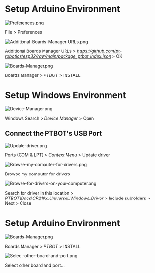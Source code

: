# Setup Arduino Environment
![Preferences.png](Docs/Ref-Img/Preferences.png)

File > Preferences


![Additional-Boards-Manager-URLs.png](Docs/Ref-Img/Additional-Boards-Manager-URLs.png)

Additional Boards Manager URLs > *https://github.com/pt-robotics/esp32/raw/main/package_ptbot_index.json* > OK


![Boards-Manager.png](Docs/Ref-Img/Boards-Manager.png)

Boards Manager > *PTBOT* > INSTALL



# Setup Windows Environment
![Device-Manager.png](Docs/Ref-Img/Device-Manager.png)

Windows Search > *Device Manager* > Open


## Connect the PTBOT's USB Port
![Update-driver.png](Docs/Ref-Img/Update-driver.png)

Ports (COM & LPT) > *Context Menu* > Update driver


![Browse-my-computer-for-drivers.png](Docs/Ref-Img/Browse-my-computer-for-drivers.png)

Browse my computer for drivers


![Browse-for-drivers-on-your-computer.png](Docs/Ref-Img/Browse-for-drivers-on-your-computer.png)

Search for driver in this location > *PTBOT\Docs\CP210x_Universal_Windows_Driver* > Include subfolders > Next > Close



# Setup Arduino Environment
![Boards-Manager.png](Docs/Ref-Img/Boards-Manager.png)

Boards Manager > *PTBOT* > INSTALL


![Select-other-board-and-port.png](Docs/Ref-Img/Select-other-board-and-port.png)

Select other board and port...
